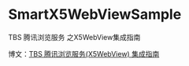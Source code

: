 # SmartX5WebViewSample
TBS 腾讯浏览服务 之X5WebView集成指南

博文：[TBS 腾讯浏览服务(X5WebView) 集成指南](https://xingyun.blog.csdn.net/article/details/92108912)

